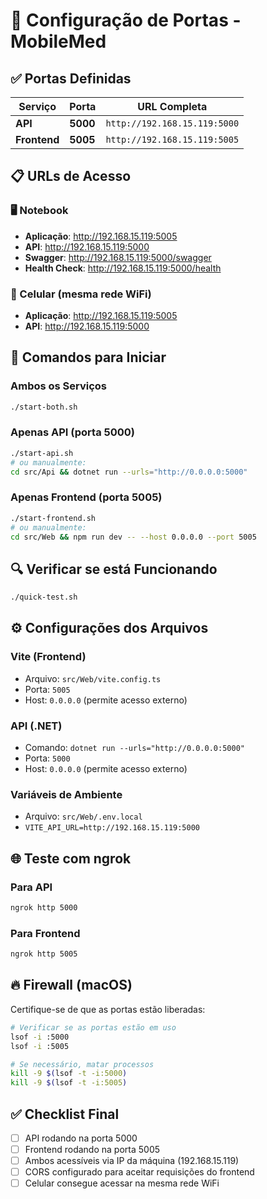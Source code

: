 # 🔧 Configuração de Portas - MobileMed

## ✅ **Portas Definidas**

| Serviço | Porta | URL Completa |
|---------|-------|--------------|
| **API** | **5000** | `http://192.168.15.119:5000` |
| **Frontend** | **5005** | `http://192.168.15.119:5005` |

## 📋 **URLs de Acesso**

### **🖥️ Notebook**
- **Aplicação**: http://192.168.15.119:5005
- **API**: http://192.168.15.119:5000
- **Swagger**: http://192.168.15.119:5000/swagger
- **Health Check**: http://192.168.15.119:5000/health

### **📱 Celular (mesma rede WiFi)**
- **Aplicação**: http://192.168.15.119:5005
- **API**: http://192.168.15.119:5000

## 🚀 **Comandos para Iniciar**

### **Ambos os Serviços**
```bash
./start-both.sh
```

### **Apenas API (porta 5000)**
```bash
./start-api.sh
# ou manualmente:
cd src/Api && dotnet run --urls="http://0.0.0.0:5000"
```

### **Apenas Frontend (porta 5005)**
```bash
./start-frontend.sh
# ou manualmente:
cd src/Web && npm run dev -- --host 0.0.0.0 --port 5005
```

## 🔍 **Verificar se está Funcionando**
```bash
./quick-test.sh
```

## ⚙️ **Configurações dos Arquivos**

### **Vite (Frontend)**
- Arquivo: `src/Web/vite.config.ts`
- Porta: `5005`
- Host: `0.0.0.0` (permite acesso externo)

### **API (.NET)**
- Comando: `dotnet run --urls="http://0.0.0.0:5000"`
- Porta: `5000`
- Host: `0.0.0.0` (permite acesso externo)

### **Variáveis de Ambiente**
- Arquivo: `src/Web/.env.local`
- `VITE_API_URL=http://192.168.15.119:5000`

## 🌐 **Teste com ngrok**

### **Para API**
```bash
ngrok http 5000
```

### **Para Frontend**
```bash
ngrok http 5005
```

## 🔥 **Firewall (macOS)**
Certifique-se de que as portas estão liberadas:
```bash
# Verificar se as portas estão em uso
lsof -i :5000
lsof -i :5005

# Se necessário, matar processos
kill -9 $(lsof -t -i:5000)
kill -9 $(lsof -t -i:5005)
```

## ✅ **Checklist Final**
- [ ] API rodando na porta 5000
- [ ] Frontend rodando na porta 5005
- [ ] Ambos acessíveis via IP da máquina (192.168.15.119)
- [ ] CORS configurado para aceitar requisições do frontend
- [ ] Celular consegue acessar na mesma rede WiFi